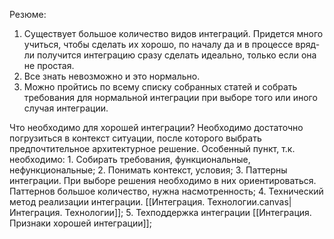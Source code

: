Резюме:
1. Существует большое количество видов интеграций. Придется много учиться, чтобы сделать их хорошо, по началу да и в процессе вряд-ли получится интеграцию сразу сделать идеально, только если она не простая.
2. Все знать невозможно и это нормально.
3. Можно пройтись по всему списку собранных статей и собрать требования для нормальной интеграции при выборе того или иного случая интеграции.

Что необходимо для хорошей интеграции?
Необходимо достаточно погрузиться в контекст ситуации, после которого выбрать предпочтительное архитектурное решение. Особенный пункт, т.к. необходимо:
		1. Собирать требования, функциональные, нефункциональные;
		2. Понимать контекст, условия;
		3. Паттерны интеграции. При выборе решения необходимо в них ориентироваться. Паттернов большое количество, нужна насмотренность;
		4. Технический метод реализации интеграции. [[Интеграция. Технологии.canvas|Интеграция. Технологии]];
		5. Техподдержка интеграции [[Интеграция. Признаки хорошей интеграции]];